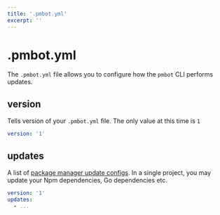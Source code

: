 ```yaml
---
title: '.pmbot.yml'
excerpt: ''
---
```


# .pmbot.yml

The `.pmbot.yml` file allows you to configure how the `pmbot` CLI performs updates.

## version

Tells version of your `.pmbot.yml` file. The only value at this time is `1`

<div class="code-group" data-props='{ "lineNumbers": ["true"] }'>

```yaml
version: '1'
```

</div>

## updates

A list of [package manager update configs](/package-manager-update-config). In a single project, you may update your Npm dependencies, Go dependencies etc.

<div class="code-group" data-props='{ "lineNumbers": ["true"] }'>

````yaml
version: '1'
updates:
  - ...
````

</div>
